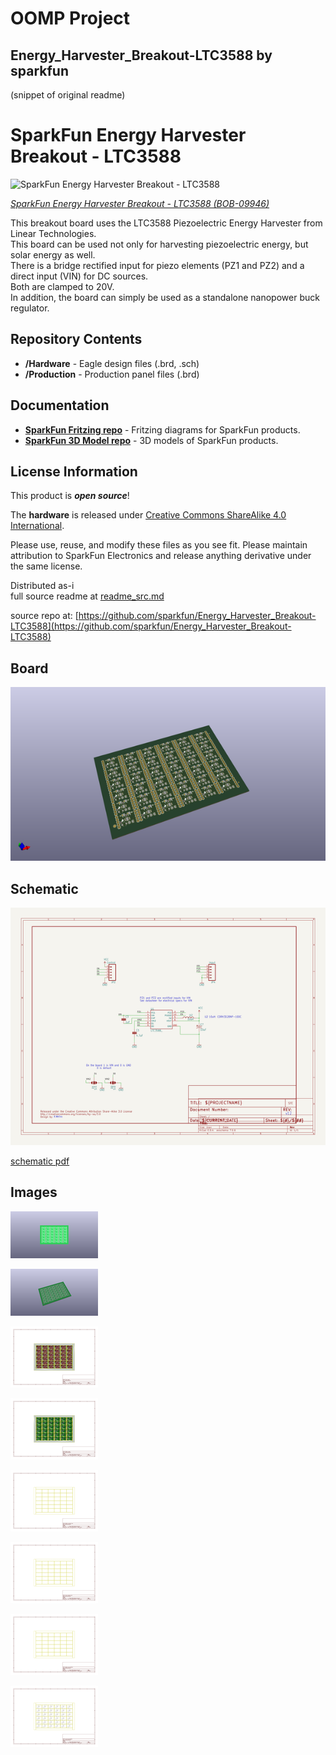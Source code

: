 # OOMP Project  
## Energy_Harvester_Breakout-LTC3588  by sparkfun  
  
(snippet of original readme)  
  
SparkFun Energy Harvester Breakout - LTC3588  
========================================  
  
![SparkFun Energy Harvester Breakout - LTC3588](https://cdn.sparkfun.com//assets/parts/4/0/6/1/09946-01.jpg)  
  
[*SparkFun Energy Harvester Breakout - LTC3588 (BOB-09946)*](https://www.sparkfun.com/products/9946)  
  
This breakout board uses the LTC3588 Piezoelectric Energy Harvester from Linear Technologies.   
This board can be used not only for harvesting piezoelectric energy, but solar energy as well.   
There is a bridge rectified input for piezo elements (PZ1 and PZ2) and a direct input (VIN) for DC sources.   
Both are clamped to 20V.   
In addition, the board can simply be used as a standalone nanopower buck regulator.  
  
Repository Contents  
-------------------  
  
* **/Hardware** - Eagle design files (.brd, .sch)  
* **/Production** - Production panel files (.brd)  
  
Documentation  
--------------  
* **[SparkFun Fritzing repo](https://github.com/sparkfun/Fritzing_Parts)** - Fritzing diagrams for SparkFun products.  
* **[SparkFun 3D Model repo](https://github.com/sparkfun/3D_Models)** - 3D models of SparkFun products.   
  
  
License Information  
-------------------  
This product is _**open source**_!   
  
The **hardware** is released under [Creative Commons ShareAlike 4.0 International](https://creativecommons.org/licenses/by-sa/4.0/).  
  
Please use, reuse, and modify these files as you see fit. Please maintain attribution to SparkFun Electronics and release anything derivative under the same license.  
  
Distributed as-i  
  full source readme at [readme_src.md](readme_src.md)  
  
source repo at: [https://github.com/sparkfun/Energy_Harvester_Breakout-LTC3588](https://github.com/sparkfun/Energy_Harvester_Breakout-LTC3588)  
## Board  
  
[![working_3d.png](working_3d_600.png)](working_3d.png)  
## Schematic  
  
[![working_schematic.png](working_schematic_600.png)](working_schematic.png)  
  
[schematic pdf](working_schematic.pdf)  
## Images  
  
[![working_3D_bottom.png](working_3D_bottom_140.png)](working_3D_bottom.png)  
  
[![working_3D_top.png](working_3D_top_140.png)](working_3D_top.png)  
  
[![working_assembly_page_01.png](working_assembly_page_01_140.png)](working_assembly_page_01.png)  
  
[![working_assembly_page_02.png](working_assembly_page_02_140.png)](working_assembly_page_02.png)  
  
[![working_assembly_page_03.png](working_assembly_page_03_140.png)](working_assembly_page_03.png)  
  
[![working_assembly_page_04.png](working_assembly_page_04_140.png)](working_assembly_page_04.png)  
  
[![working_assembly_page_05.png](working_assembly_page_05_140.png)](working_assembly_page_05.png)  
  
[![working_assembly_page_06.png](working_assembly_page_06_140.png)](working_assembly_page_06.png)  
